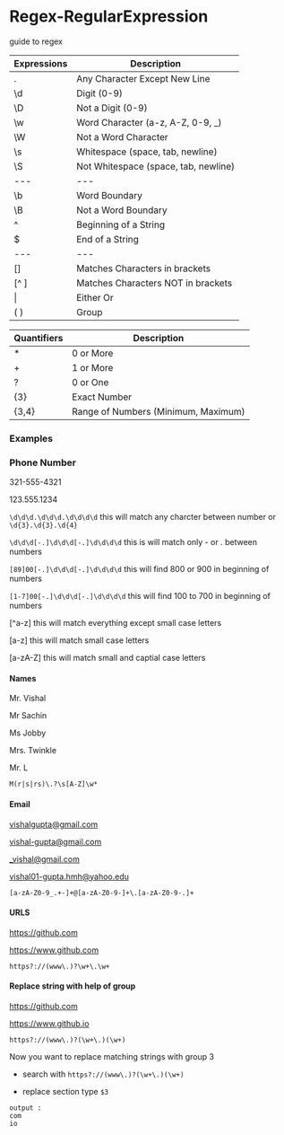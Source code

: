 # Regex-RegularExpression
guide to regex

Expressions      | Description
---              | --- 
.                |  Any Character Except New Line
\d               | Digit (0-9) 
\D               | Not a Digit (0-9)     
\w               | Word Character (a-z, A-Z, 0-9, _)
\W               | Not a Word Character
\s               | Whitespace (space, tab, newline)
\S               | Not Whitespace (space, tab, newline)
---              | ---
\b               | Word Boundary
\B               | Not a Word Boundary
^                | Beginning of a String
$                | End of a String
---              | ---
[]               | Matches Characters in brackets
[^ ]             | Matches Characters NOT in brackets
\|                | Either Or
( )              | Group


Quantifiers      | Description
---              | --- 
\*                | 0 or More
\+                | 1 or More
?                | 0 or One
{3}              | Exact Number
{3,4}            | Range of Numbers (Minimum, Maximum)


### Examples
### Phone Number
321-555-4321

123.555.1234

`\d\d\d.\d\d\d.\d\d\d\d` this will match any charcter between number or `\d{3}.\d{3}.\d{4}`

`\d\d\d[-.]\d\d\d[-.]\d\d\d\d` this is will match only - or . between numbers

`[89]00[-.]\d\d\d[-.]\d\d\d\d` this will find 800 or 900 in beginning of numbers

`[1-7]00[-.]\d\d\d[-.]\d\d\d\d` this will find 100 to 700 in beginning of numbers


[^a-z] this will match everything except small case letters

[a-z] this will match small case letters

[a-zA-Z] this will match small and captial case letters


#### Names
Mr. Vishal

Mr Sachin

Ms Jobby

Mrs. Twinkle

Mr. L

`M(r|s|rs)\.?\s[A-Z]\w*`

#### Email
vishalgupta@gmail.com

vishal-gupta@gmail.com

_vishal@gmail.com

vishal01-gupta.hmh@yahoo.edu

`[a-zA-Z0-9_.+-]+@[a-zA-Z0-9-]+\.[a-zA-Z0-9-.]+`


#### URLS
https://github.com

https://www.github.com

`https?://(www\.)?\w+\.\w+`

#### Replace string with help of group

https://github.com

https://www.github.io

`https?://(www\.)?(\w+\.)(\w+)`

Now you want to replace matching strings  with group 3 

- search with `https?://(www\.)?(\w+\.)(\w+)`

- replace section type `$3`
```
output : 
com
io
```

